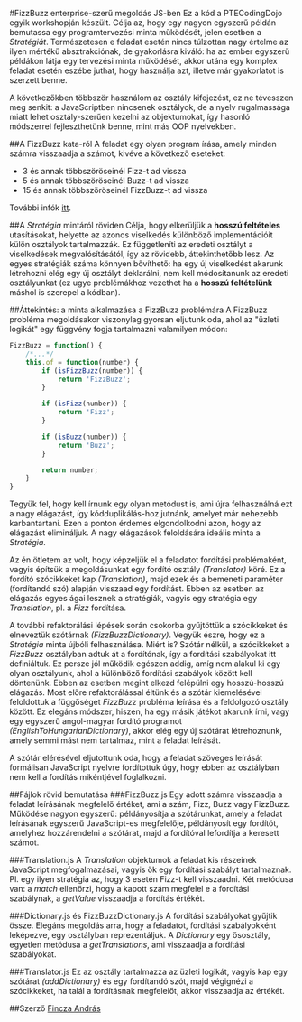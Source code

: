 #FizzBuzz enterprise-szerű megoldás JS-ben
Ez a kód a PTECodingDojo egyik workshopján készült. Célja az, hogy egy nagyon egyszerű példán bemutassa egy programtervezési minta működését, jelen esetben a *Stratégiát*. Természetesen e feladat esetén nincs túlzottan nagy értelme az ilyen mértékű absztrakciónak, de gyakorlásra kiváló: ha az ember egyszerű példákon látja egy tervezési minta működését, akkor utána egy komplex feladat esetén eszébe juthat, hogy használja azt, illetve már gyakorlatot is szerzett benne.

A következőkben többször használom az osztály kifejezést, ez ne tévesszen meg senkit: a JavaScriptben nincsenek osztályok, de a nyelv rugalmassága miatt lehet osztály-szerűen kezelni az objektumokat, így hasonló módszerrel fejleszthetünk benne, mint más OOP nyelvekben.

##A FizzBuzz kata-ról
A feladat egy olyan program írása, amely minden számra visszaadja a számot, kivéve a következő eseteket:
- 3 és annak többszöröseinél Fizz-t ad vissza
- 5 és annak többszöröseinél Buzz-t ad vissza
- 15 és annak többszöröseinél FizzBuzz-t ad vissza

További infók [itt](http://codingdojo.org/cgi-bin/wiki.pl?KataFizzBuzz).

##A *Stratégia* mintáról röviden
Célja, hogy elkerüljük a **hosszú feltételes** utasításokat, helyette az azonos viselkedés különböző implementációit külön osztályok tartalmazzák. Ez függetleníti az eredeti osztályt a viselkedések megvalósításától, így az rövidebb, áttekinthetőbb lesz. Az egyes stratégiák száma könnyen bővíthető: ha egy új viselkedést akarunk létrehozni elég egy új osztályt deklarálni, nem kell módosítanunk az eredeti osztályunkat (ez ugye problémákhoz vezethet ha a **hosszú feltételünk** máshol is szerepel a kódban).

##Áttekintés: a minta alkalmazása a FizzBuzz problémára
A FizzBuzz probléma megoldásakor viszonylag gyorsan eljutunk oda, ahol az "üzleti logikát" egy függvény fogja tartalmazni valamilyen módon:

```javascript
FizzBuzz = function() {
    /*...*/
    this.of = function(number) {
        if (isFizzBuzz(number)) {
            return 'FizzBuzz';
        }

        if (isFizz(number)) {
            return 'Fizz';
        }

        if (isBuzz(number)) {
            return 'Buzz';
        }

        return number;
    }
}
```

Tegyük fel, hogy kell írnunk egy olyan metódust is, ami újra felhasználná ezt a nagy elágazást, így kódduplikálás-hoz jutnánk, amelyet már nehezebb karbantartani. Ezen a ponton érdemes elgondolkodni azon, hogy az elágazást elimináljuk. A nagy elágazások feloldására ideális minta a *Stratégia*.

Az én ötletem az volt, hogy képzeljük el a feladatot fordítási problémaként, vagyis építsük a megoldásunkat egy fordító osztály *(Translator)* köré. Ez a fordító szócikkeket kap *(Translation)*, majd ezek és a bemeneti paraméter (fordítandó szó) alapján visszaad egy fordítást. Ebben az esetben az elágazás egyes ágai lesznek a stratégiák, vagyis egy stratégia egy *Translation*, pl. a *Fizz* fordítása.

A további refaktorálási lépések során csokorba gyűjtöttük a szócikkeket és elneveztük szótárnak *(FizzBuzzDictionary)*. Vegyük észre, hogy ez a *Stratégia* minta újbóli felhasználása. Miért is? Szótár nélkül, a szócikkeket a *FizzBuzz* osztályban adtuk át a fordítónak, így a fordítási szabályokat itt definiáltuk. Ez persze jól működik egészen addig, amíg nem alakul ki egy olyan osztályunk, ahol a különböző fordítási szabályok között kell döntenünk. Ebben az esetben megint elkezd felépülni egy hosszú-hosszú elágazás. Most előre refaktorálással éltünk és a szótár kiemelésével feloldottuk a függőséget *FizzBuzz* probléma leírása és a feldolgozó osztály között. Ez elegáns módszer, hiszen, ha egy másik játékot akarunk írni, vagy egy egyszerű angol-magyar fordító programot *(EnglishToHungarianDictionary)*, akkor elég egy új szótárat létrehoznunk, amely semmi mást nem tartalmaz, mint a feladat leírását.

A szótár elérésével eljutottunk oda, hogy a feladat szöveges leírását formálisan JavaScript nyelvre fordítottuk úgy, hogy ebben az osztályban nem kell a fordítás mikéntjével foglalkozni.

##Fájlok rövid bemutatása
###FizzBuzz.js
Egy adott számra visszaadja a feladat leírásának megfelelő értéket, ami a szám, Fizz, Buzz vagy FizzBuzz. Működése nagyon egyszerű: példányosítja a szótárunkat, amely a feladat leírásának egyszerű JavaScript-es megfelelője, példányosít egy fordítót, amelyhez hozzárendelni a szótárat, majd a fordítóval lefordítja a keresett számot.

###Translation.js
A *Translation* objektumok a feladat kis részeinek JavaScript megfogalmazásai, vagyis ők egy fordítási szabályt tartalmaznak. Pl. egy ilyen stratégia az, hogy 3 esetén Fizz-t kell visszaadni. Két metódusa van: a *match* ellenőrzi, hogy a kapott szám megfelel e a fordítási szabálynak, a *getValue* visszaadja a fordítás értékét.

###Dictionary.js és FizzBuzzDictionary.js
A fordítási szabályokat gyűjtik össze. Elegáns megoldás arra, hogy a feladatot, fordítási szabályokként leképezve, egy osztályban reprezentáljuk. A *Dictionary* egy ősosztály, egyetlen metódusa a *getTranslations*, ami visszaadja a fordítási szabályokat.

###Translator.js
Ez az osztály tartalmazza az üzleti logikát, vagyis kap egy szótárat *(addDictionary)* és egy fordítandó szót, majd végignézi a szócikkeket, ha talál a fordításnak megfelelőt, akkor visszaadja az értékét.

##Szerző
[Fincza András](https://github.com/drawain)

